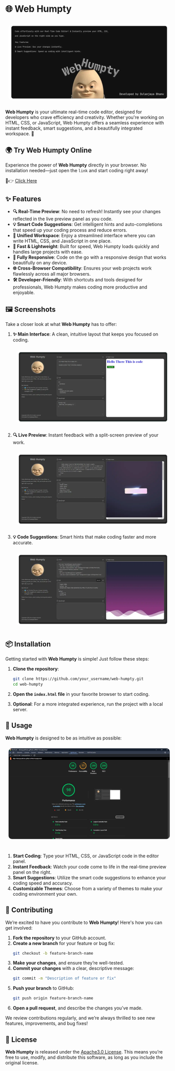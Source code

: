 # 🌐 Web Humpty

<div>
  <img src="assets/wall.webp" alt="web hupmty main wall" style="border-radius: 10px; margin: 10px;">
</div>

**Web Humpty** is your ultimate real-time code editor, designed for developers who crave efficiency and creativity. Whether you're working on HTML, CSS, or JavaScript, Web Humpty offers a seamless experience with instant feedback, smart suggestions, and a beautifully integrated workspace. 🚀

## 🌍 Try Web Humpty Online

Experience the power of **Web Humpty** directly in your browser. No installation needed—just open the `link` and start coding right away!

🤩👉 [Click Here](https://dulanjayabhanu.github.io/Web-Humpty/view/)

## ✨ Features

- **🔍 Real-Time Preview**: No need to refresh! Instantly see your changes reflected in the live preview panel as you code.
- **💡 Smart Code Suggestions**: Get intelligent hints and auto-completions that speed up your coding process and reduce errors.
- **🎨 Unified Workspace**: Enjoy a streamlined interface where you can write HTML, CSS, and JavaScript in one place.
- **🚀 Fast & Lightweight**: Built for speed, Web Humpty loads quickly and handles large projects with ease.
- **📱 Fully Responsive**: Code on the go with a responsive design that works beautifully on any device.
- **🌐 Cross-Browser Compatibility**: Ensures your web projects work flawlessly across all major browsers.
- **🛠️ Developer-Friendly**: With shortcuts and tools designed for professionals, Web Humpty makes coding more productive and enjoyable.

## 🖼️ Screenshots

Take a closer look at what **Web Humpty** has to offer:

1. **✨ Main Interface**: A clean, intuitive layout that keeps you focused on coding.
   <div>
    <img src="assets/screenshot1.webp" alt="web hupmty main wall" style="border-radius: 10px; margin: 10px;">
   </div>

2. **🔍 Live Preview**: Instant feedback with a split-screen preview of your work.
   <div>
    <img src="assets/screenshot2.webp" alt="web hupmty main wall" style="border-radius: 10px; margin: 10px;">
   </div>

3. **💡 Code Suggestions**: Smart hints that make coding faster and more accurate.
   <div>
    <img src="assets/screenshot3.webp" alt="web hupmty main wall" style="border-radius: 10px; margin: 10px;">
   </div>

## 📦 Installation

Getting started with **Web Humpty** is simple! Just follow these steps:

1. **Clone the repository**:
    ```bash
    git clone https://github.com/your_username/web-humpty.git
    cd web-humpty
    ```

2. **Open the `index.html` file** in your favorite browser to start coding.

3. **Optional**: For a more integrated experience, run the project with a local server.

## 🚀 Usage

**Web Humpty** is designed to be as intuitive as possible:

<div>
    <img src="assets/profomence.jpg" alt="web hupmty main wall" style="border-radius: 10px; margin: 10px;">
</div>

<br/>

1. **Start Coding**: Type your HTML, CSS, or JavaScript code in the editor panel.
2. **Instant Feedback**: Watch your code come to life in the real-time preview panel on the right.
3. **Smart Suggestions**: Utilize the smart code suggestions to enhance your coding speed and accuracy.
4. **Customizable Themes**: Choose from a variety of themes to make your coding environment your own.

## 🤝 Contributing

We’re excited to have you contribute to **Web Humpty**! Here's how you can get involved:

1. **Fork the repository** to your GitHub account.
2. **Create a new branch** for your feature or bug fix:
    ```bash
    git checkout -b feature-branch-name
    ```
3. **Make your changes**, and ensure they’re well-tested.
4. **Commit your changes** with a clear, descriptive message:
    ```bash
    git commit -m "Description of feature or fix"
    ```
5. **Push your branch** to GitHub:
    ```bash
    git push origin feature-branch-name
    ```
6. **Open a pull request**, and describe the changes you’ve made.

We review contributions regularly, and we’re always thrilled to see new features, improvements, and bug fixes!

## 📄 License

**Web Humpty** is released under the [Apache3.0 License](LICENSE). This means you’re free to use, modify, and distribute this software, as long as you include the original license.
